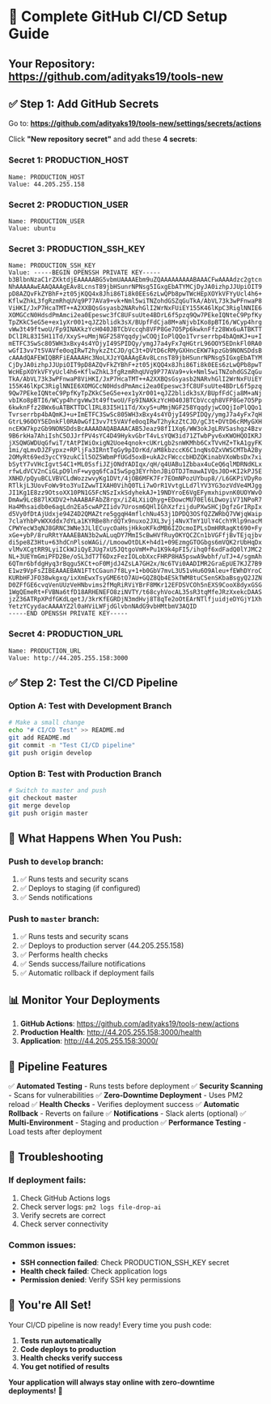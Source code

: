 # 🚀 Complete GitHub CI/CD Setup Guide

## Your Repository: https://github.com/adityaks19/tools-new

## ✅ Step 1: Add GitHub Secrets

Go to: **https://github.com/adityaks19/tools-new/settings/secrets/actions**

Click **"New repository secret"** and add these **4 secrets**:

### Secret 1: PRODUCTION_HOST
```
Name: PRODUCTION_HOST
Value: 44.205.255.158
```

### Secret 2: PRODUCTION_USER
```
Name: PRODUCTION_USER
Value: ubuntu
```

### Secret 3: PRODUCTION_SSH_KEY
```
Name: PRODUCTION_SSH_KEY
Value: -----BEGIN OPENSSH PRIVATE KEY-----
b3BlbnNzaC1rZXktdjEAAAAABG5vbmUAAAAEbm9uZQAAAAAAAAABAAACFwAAAAdzc2gtcn
NhAAAAAwEAAQAAAgEAv8LcnsT89jbHSunrNPNsg5IGxgEbATYMCjDyJA0izhpJJUpiOIT9
pD8AZQvFkZYBhF+zt05jKQQ4x8Jhi86Ti8k0EEs6zLwQPb8pwTWcHEpXOYkVFYyUcl4h6+
KflwZhkL3fgRzmRhqUVq9P77AVa9+vk+Nml5wiTNZohdGSZqGuTkA/AbVL73k3wPFnwaP8
ViHKI/JxP7HcaTMT++A2XXBQsGsyasb2NARvhGlI2WrNxFUiEY155K46lKpC3RiglNNIE6
XOMGCcN0HdsdPmAmci2ea0Epeswc3fC8UFsuUte4BDrL6f5pzq9Qw7PEkeIQNteC9PpfKy
TpZKkC5eG5e+ex1yXr001+qJZ2blidk3sX/BUpfFdCja8M+aNjvbIKo8pBTI6/WCyp4hrg
vWw3t49ftwoU/Fp9INAKkzYcH040JBTCbVccqh8VFP8Ge7O5Pp6kwknFfz28Wx6uATBKTT
DClIRL83I5H11Td/XxyS+uMmjNGF258YqqdyjwCOQjIoPlQQo1Tvrserrbp4bAQmKJ+u+I
mETFC3SwSc805WH3xBxy4s4YOjyI49SPIDQy/ymgJ7a4yFx7qHGtrL96OOY5EDnkFl0RA0
wGfI3vv7t5VAVfe0oqIRwT2hykzZtCJD/gC3t+DVtD6cRMyGXHncEKW7kpzGb9NONSDdsB
cAAAdQAFEWIQBRFiEAAAAHc3NoLXJzYQAAAgEAv8LcnsT89jbHSunrNPNsg5IGxgEbATYM
CjDyJA0izhpJJUpiOIT9pD8AZQvFkZYBhF+zt05jKQQ4x8Jhi86Ti8k0EEs6zLwQPb8pwT
WcHEpXOYkVFYyUcl4h6+KflwZhkL3fgRzmRhqUVq9P77AVa9+vk+Nml5wiTNZohdGSZqGu
TkA/AbVL73k3wPFnwaP8ViHKI/JxP7HcaTMT++A2XXBQsGsyasb2NARvhGlI2WrNxFUiEY
155K46lKpC3RiglNNIE6XOMGCcN0HdsdPmAmci2ea0Epeswc3fC8UFsuUte4BDrL6f5pzq
9Qw7PEkeIQNteC9PpfKyTpZKkC5eG5e+ex1yXr001+qJZ2blidk3sX/BUpfFdCja8M+aNj
vbIKo8pBTI6/WCyp4hrgvWw3t49ftwoU/Fp9INAKkzYcH040JBTCbVccqh8VFP8Ge7O5Pp
6kwknFfz28Wx6uATBKTTDClIRL83I5H11Td/XxyS+uMmjNGF258YqqdyjwCOQjIoPlQQo1
Tvrserrbp4bAQmKJ+u+ImETFC3SwSc805WH3xBxy4s4YOjyI49SPIDQy/ymgJ7a4yFx7qH
GtrL96OOY5EDnkFl0RA0wGfI3vv7t5VAVfe0oqIRwT2hykzZtCJD/gC3t+DVtD6cRMyGXH
ncEKW7kpzGb9NONSDdsBcAAAADAQABAAACAB5Jeaz98fI1Xq6/WW3okJgLRVSashgz4Bzv
9B6rkHa7AhiIshC5OJJrfPV4sYC4D49HykvGbrT4vLsYQW3id71ZTwbPyv6xKWOHQOIKRJ
jXSQWGWDUqGfwiT/tAtPIWiOxigN2Uoe4qnok+cUKrLgb2snWKMhb6CxTVvHZ+TkA1gyFK
1mi/qLmvDJZFypxz+RPljFa3IRntTqGy9pIOrKd/aM8kbzccK6C1nqNsOZxVWSCMTbA2By
2OMyRt69ed3ycCY9zukC1l5OZ5WbmPfUGd5oxB+ukA2cFWcccbHDZQKinabVXoWbsDx7xi
bSytY7vVHcIgvtS4C1+ML0SsfiJZjONdYADIqx/qH/q4UABu1Zbbax4uCeQ6qlMDRNdKLx
rfwLdVCV2nCiGLpD9lnF+wygq6fCaI5wSpg3EYrhbnJBiOTDJTmawAIVQsJ0D+KI2kPJ5E
XNHD/pQyuBCLVBVCLdWozzwvyKg1DVt/4jOB6MFK7Fr7EOmNPozUYbup8//L6GKPiVDyRo
RTlkjL3UovFoWv9to3YuIZwwTIXAH0VihQ0TLi7wOrR1VvtgLLd7lYV3YG3ozVdVe4MJgg
JI1Kg1E8zz9OtsoXX10PN1G5FcNSzIxkSdyhekAJ+19NDYroE6VgEFymxhipvnK0UOYWvO
DmAw9LcB87lKXDV2+hAAABAFAbZ8rgx/iZ4LXiiQhyg+EDowcMU70El6LDwoyiV71NPoR7
Ha4Mhsaidb0e6agLdn2Ea5cwAPZIidv7Urosm6QHlIGhXzfzijduPXwSHCjDgfzGrIRpIx
d5Vy0fDtAjUdxje94Z4D2QMAZtre5ggqH4mflchNu453j1DPDQ3OSfQZZWRbQ7VWjqWaip
7claYhbPvWXXddx7dYLa1KYRBe8hrdQTx9nuxo2JXL3vjj4NvXTmY1UlY4CchYRlp9nacM
CPWYecW3qNJ8GRNC3WNe3JLlECuycOaHsjHkkoKFkdMB6IZOcmoIPLsDmHRRagKt690+Fy
xGe+ybP/8ruRRtYAAAEBAN3b2wALuqDY7MmI5cBwHVfRuyOKYQCZCn1bVGFfjBvTEjqjbv
di5pe8Z3Htu+63hdCnPlsoWAGi//LmoowOtDLK+h4d1+09EzmgGTOGbgs6mVQK2rUbHqDx
vlMvXCgtRR9LyiICkWJiQyEJUg7xU5JQtgoVmM+Pu1K9k4pFI5/ihq0f6xdFadQ0lYJMC2
NL+3UEYmGmiPFD2Be/oSL3dT7T6DxzFezIOLobXxcFHRP8HA5pswA9wbhf/uTJ+4/sgmAh
6QTmr6bfdgHyq3rBqgu5KCt+oF0MjdJ4ZsLA7GH2x/Nc6TVi0AADIMR2GraEpUE7KJZ7B9
E1wz9VpFsZIBEAAAEBAN1FTtCGaun7f8Ly+1+b0GbV7mvL3U51vHu6O9Aleu+fEWhDYroC
KURbHFJFO38wkgxq/ixXmEwxTsyGME6tO7AU+GQZ8Qb4ESkTWM8tuCSenSKbaBsgyQ2JZN
D0ZFfGE6cvqVenUUzVeHNbvims2fMqRiRViYBrF8MKr12EFDSVCOh5nEXS9CooX8dyxGSG
1WgQEmeRt+FVBNa6tfD18ARHENEFO8ziNVTY/t68cyhVocAL35sR3tqMfeJRzXxekcDAAS
jzZ36ATRpXPdfGKdLqetJ/3krKfEGRDjN3mdHvj8T8qTe2oOtEArNTlfjuidjeDYGjY1Xh
YetzYCyydacAAAAYZ2l0aHViLWFjdGlvbnNAdG9vbHMtbmV3AQID
-----END OPENSSH PRIVATE KEY-----
```

### Secret 4: PRODUCTION_URL
```
Name: PRODUCTION_URL
Value: http://44.205.255.158:3000
```

## ✅ Step 2: Test the CI/CD Pipeline

### Option A: Test with Development Branch
```bash
# Make a small change
echo "# CI/CD Test" >> README.md
git add README.md
git commit -m "Test CI/CD pipeline"
git push origin develop
```

### Option B: Test with Production Branch
```bash
# Switch to master and push
git checkout master
git merge develop
git push origin master
```

## 🎯 What Happens When You Push:

### Push to `develop` branch:
1. ✅ Runs tests and security scans
2. ✅ Deploys to staging (if configured)
3. ✅ Sends notifications

### Push to `master` branch:
1. ✅ Runs tests and security scans
2. ✅ Deploys to production server (44.205.255.158)
3. ✅ Performs health checks
4. ✅ Sends success/failure notifications
5. ✅ Automatic rollback if deployment fails

## 📊 Monitor Your Deployments

1. **GitHub Actions**: https://github.com/adityaks19/tools-new/actions
2. **Production Health**: http://44.205.255.158:3000/health
3. **Application**: http://44.205.255.158:3000/

## 🔧 Pipeline Features

✅ **Automated Testing** - Runs tests before deployment
✅ **Security Scanning** - Scans for vulnerabilities
✅ **Zero-Downtime Deployment** - Uses PM2 reload
✅ **Health Checks** - Verifies deployment success
✅ **Automatic Rollback** - Reverts on failure
✅ **Notifications** - Slack alerts (optional)
✅ **Multi-Environment** - Staging and production
✅ **Performance Testing** - Load tests after deployment

## 🚨 Troubleshooting

### If deployment fails:
1. Check GitHub Actions logs
2. Check server logs: `pm2 logs file-drop-ai`
3. Verify secrets are correct
4. Check server connectivity

### Common issues:
- **SSH connection failed**: Check PRODUCTION_SSH_KEY secret
- **Health check failed**: Check application logs
- **Permission denied**: Verify SSH key permissions

## 🎉 You're All Set!

Your CI/CD pipeline is now ready! Every time you push code:

1. **Tests run automatically**
2. **Code deploys to production**
3. **Health checks verify success**
4. **You get notified of results**

**Your application will always stay online with zero-downtime deployments!** 🚀
